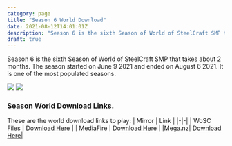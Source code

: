 ```yaml
---
category: page
title: "Season 6 World Download"
date: 2021-08-12T14:01:01Z
description: "Season 6 is the sixth Season of World of SteelCraft SMP that takes about 2 months. The season started on June 9 2021 and ended on August 6 2021. It is one of the most populated seasons."
draft: true
---
```

Season 6 is the sixth Season of World of SteelCraft SMP that takes about 2 months. The season started on June 9 2021 and ended on August 6 2021. It is one of the most populated seasons.

![](/images/season-download/Screenshot-2021-10-25-110709.png)
![](/images/season-download/Screenshot-2021-10-25-110753.png)

<div class="padding-post">

### Season World Download Links.
These are the world download links to play:
| Mirror | Link |
|-|-|
| WoSC Files | [Download Here](https://wosc.tk/WoSCSMPS6-GD) | 
| MediaFire | [Download Here](https://wosc.tk/WoSCSMPS6-MF) |
|Mega.nz| [Download Here](https://wosc.tk/WoSCSMPS6-MG)|
</div>